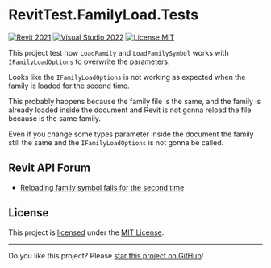 # RevitTest.FamilyLoad.Tests

[![Revit 2021](https://img.shields.io/badge/Revit-2021+-blue.svg)](../..)
[![Visual Studio 2022](https://img.shields.io/badge/Visual%20Studio-2022-blue)](../..)
[![License MIT](https://img.shields.io/badge/License-MIT-blue.svg)](LICENSE)

This project test how `LoadFamily` and `LoadFamilySymbol` works with `IFamilyLoadOptions` to overwrite the parameters.

Looks like the `IFamilyLoadOptions` is not working as expected when the family is loaded for the second time.

This probably happens because the family file is the same, and the family is already loaded inside the document and Revit is not gonna reload the file because is the same family.

Even if you change some types parameter inside the document the family still the same and the `IFamilyLoadOptions` is not gonna be called.

## Revit API Forum

* [Reloading family symbol fails for the second time](https://forums.autodesk.com/t5/revit-api-forum/reloading-family-symbol-fails-for-the-second-time/m-p/13079519)

## License

This project is [licensed](LICENSE) under the [MIT License](https://en.wikipedia.org/wiki/MIT_License).

---

Do you like this project? Please [star this project on GitHub](../../stargazers)!